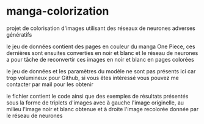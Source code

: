 # manga-colorization

projet de colorisation d'images utilisant des réseaux de neurones adverses génératifs

le jeu de données contient des pages en couleur du manga One Piece, ces dernières sont ensuites converties en noir et blanc et le réseau de neurones a pour tâche de reconvertir ces images en noir et blanc en pages colorées

le jeu de données et les paramètres du modèle ne sont pas présents ici car trop volumineux pour Github, si vous êtes intéressé vous pouvez me contacter par mail pour les obtenir

le fichier contient le code ainsi que des exemples de résultats présentés sous la forme de triplets d'images avec à gauche l'image originelle, au milieu l'image noir et blanc obtenue et à droite l'image recolorée donnée par le réseau de neurones
